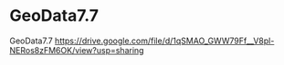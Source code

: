 # GeoData7.7
GeoData7.7
https://drive.google.com/file/d/1qSMAO_GWW79Ff__V8pl-NERos8zFM6OK/view?usp=sharing
